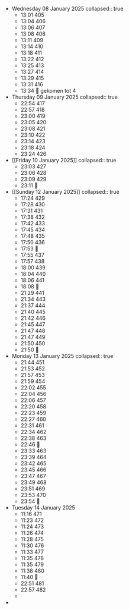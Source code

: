 - Wednesday 08 January 2025
  collapsed:: true
	- 13:01 405
	- 13:04 406
	- 13:06 407
	- 13:08 408
	- 13:11 409
	- 13:14 410
	- 13:18 411
	- 13:22 412
	- 13:25 413
	- 13:27 414
	- 13:29 415
	- 13:31 416
	- 13:34 🛑 gekomen tot 4
- Thursday 09 January 2025
  collapsed:: true
	- 22:54 417
	- 22:57 418
	- 23:00 419
	- 23:05 420
	- 23:08 421
	- 23:10 422
	- 23:14 423
	- 23:18 424
	- 23:24 426
- [[Friday 10 January 2025]]
  collapsed:: true
	- 23:03 427
	- 23:06 428
	- 23:09 429
	- 23:11 🛑
- [[Sunday 12 January 2025]]
  collapsed:: true
	- 17:24 429
	- 17:28 430
	- 17:31 431
	- 17:38 432
	- 17:42 433
	- 17:45 434
	- 17:48 435
	- 17:50 436
	- 17:53 🛑
	- 17:55 437
	- 17:57 438
	- 18:00 439
	- 18:04 440
	- 18:06 441
	- 18:08 🛑
	- 21:29 441
	- 21:34 443
	- 21:37 444
	- 21:40 445
	- 21:42 446
	- 21:45 447
	- 21:47 448
	- 21:47 449
	- 21:50 450
	- 21:50 🛑
- Monday 13 January 2025
  collapsed:: true
	- 21:44 451
	- 21:53 452
	- 21:57 453
	- 21:59 454
	- 22:02 455
	- 22:04 456
	- 22:06 457
	- 22:20 458
	- 22:23 459
	- 22:27 460
	- 22:31 461
	- 22:34 462
	- 22:38 463
	- 22:46 🛑
	- 23:33 463
	- 23:39 464
	- 23:42 465
	- 23:45 466
	- 23:47 467
	- 23:49 468
	- 23:51 469
	- 23:53 470
	- 23:54 🛑
- Tuesday 14 January 2025
	- 11:16 471
	- 11:23 472
	- 11:24 473
	- 11:26 474
	- 11:28 475
	- 11:30 476
	- 11:33 477
	- 11:35 478
	- 11:35 479
	- 11:38 480
	- 11:40 🛑
	- 22:51 481
	- 22:57 482
	-
-